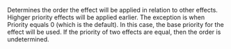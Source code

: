 Determines the order the effect will be applied in relation to other
effects. Highger priority effects will be applied earlier. The exception
is when Priority equals 0 (which is the default). In this case, the base
priority for the effect will be used. If the priority of two effects are
equal, then the order is undetermined.